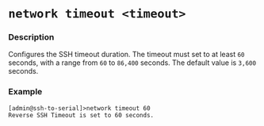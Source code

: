 # `network timeout <timeout>`

### Description
Configures the SSH timeout duration. The timeout must set to at least `60` seconds, with a range from `60` to `86,400` seconds. The default value is `3,600` seconds.

### Example 
```
[admin@ssh-to-serial]>network timeout 60
Reverse SSH Timeout is set to 60 seconds.
```